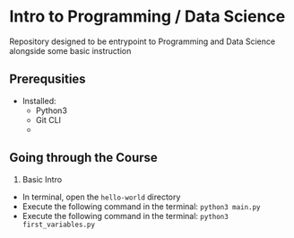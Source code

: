 # Intro to Programming / Data Science
Repository designed to be entrypoint to Programming and Data Science alongside some basic instruction

## Prerequsities
- Installed:
    - Python3
    - Git CLI
    - 
## Going through the Course
1) Basic Intro
- In terminal, open the `hello-world` directory
- Execute the following command in the terminal: `python3 main.py`
- Execute the following command in the terminal: `python3 first_variables.py`